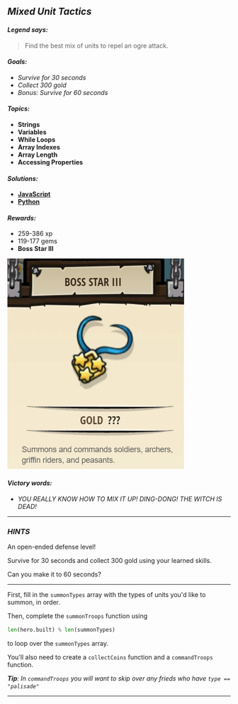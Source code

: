 ## _Mixed Unit Tactics_

#### _Legend says:_
> Find the best mix of units to repel an ogre attack.

#### _Goals:_
+ _Survive for 30 seconds_
+ _Collect 300 gold_
+ _Bonus: Survive for 60 seconds_

#### _Topics:_
+ **Strings**
+ **Variables**
+ **While Loops**
+ **Array Indexes**
+ **Array Length**
+ **Accessing Properties**

#### _Solutions:_
+ **[JavaScript](mixedUnitTactics.js)**
+ **[Python](mixed_unit_tactics.py)**

#### _Rewards:_
+ 259-386 xp
+ 119-177 gems
+ **Boss Star III**

![](img/star.jpg)

#### _Victory words:_
+ _YOU REALLY KNOW HOW TO MIX IT UP! DING-DONG! THE WITCH IS DEAD!_

___

### _HINTS_

An open-ended defense level!

Survive for 30 seconds and collect 300 gold using your learned skills.

Can you make it to 60 seconds?

___

First, fill in the `summonTypes` array with the types of units you'd like to summon, in order.

Then, complete the `summonTroops` function using

```python
len(hero.built) % len(summonTypes)
```

to loop over the `summonTypes` array.

You'll also need to create a `collectCoins` function and a `commandTroops` function.

_**Tip**: In `commandTroops` you will want to skip over any frieds who have `type == "palisade"`_

___
